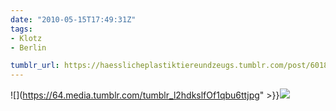 ```yaml
---
date: "2010-05-15T17:49:31Z"
tags:
- Klotz
- Berlin

tumblr_url: https://haesslicheplastiktiereundzeugs.tumblr.com/post/601851314
---
```

![](https://64.media.tumblr.com/tumblr_l2hdkslfOf1qbu6ttjpg" >}}![](https://64.media.tumblr.com/tumblr_l2hdl4krM31qbu6tt.jpg)

